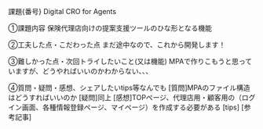 課題{番号} Digital CRO for Agents

①課題内容 保険代理店向けの提案支援ツールのひな形となる機能


②工夫した点・こだわった点
まだ途中なので、これから開発します！


③難しかった点・次回トライしたいこと(又は機能)
MPAで作りこもうと思っていますが、どうやればいいのかわからない、、、


④質問・疑問・感想、シェアしたいtips等なんでも
[質問]MPAのファイル構造はどうすればいいのか
[疑問]同上
[感想]TOPページ、代理店用・顧客用の（ログイン画面、各種情報登録ページ、マイページ）を作成する必要がある
[tips]
[参考記事]